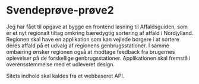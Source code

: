 # Svendeprøve-prøve2
Jeg har fået til opgave at bygge en frontend løsning til Affaldsguiden, som er et nyt regionalt tiltag omkring bæredygtig sortering af affald i Nordjylland. Regionen skal have en applikation som kan vejlede borgere i at sortere deres affald på et udvalg af regionens genbrugsstationer. I samme ombæring ønsker regionen også at modtage feedback fra brugernes oplevelser på de forskellige genbrugsstationer. Applikationen skal fremstå i overensstemmelse med et udleveret design.

Sitets indhold skal kaldes fra et webbaseret API.